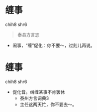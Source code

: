 # 缠事
chih8 shr6
> 泰县方言志
- 闹事，“缠”促化：你不要～，过刻儿再说。

# 缠事
chih8 shr6
+ 促化音。纠缠某事不肯罢休
  * 泰州方言词典3
  - 主任这两天忙，你不要去～。
